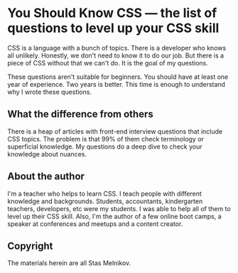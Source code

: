 # You Should Know CSS — the list of questions to level up your CSS skill
CSS is a language with a bunch of topics. There is a developer who knows all unlikely. Honestly, we don't need to know it to do our job. But there is a piece of CSS without that we can't do. It is the goal of my questions.

These questions aren't suitable for beginners. You should have at least one year of experience. Two years is better. This time is enough to understand why I wrote these questions. 

## What the difference from others
There is a heap of articles with front-end interview questions that include CSS topics. The problem is that 99% of them check terminology or superficial knowledge. My questions do a deep dive to check your knowledge about nuances. 

## About the author
I'm a teacher who helps to learn CSS. I teach people with different knowledge and backgrounds. Students, accountants, kindergarten teachers, developers, etc were my students. I was able to help all of them to level up their CSS skill. Also, I'm the author of a few online boot camps, a speaker at conferences and meetups and a content creator.

## Copyright
The materials herein are all Stas Melnikov.
